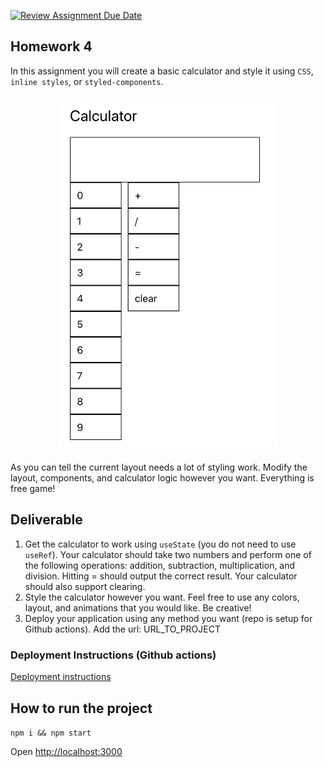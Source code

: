 [![Review Assignment Due Date](https://classroom.github.com/assets/deadline-readme-button-24ddc0f5d75046c5622901739e7c5dd533143b0c8e959d652212380cedb1ea36.svg)](https://classroom.github.com/a/PKMeZn3h)
## Homework 4

In this assignment you will create a basic calculator and style it using `CSS`, `inline styles`, or `styled-components`.

<div style="display: flex; justify-content: center; padding: 10px 0;">
<img src="images/worst_calculator.png" alt="calculator example" width="350"/>
</div>

As you can tell the current layout needs a lot of styling work. Modify the layout, components, and calculator logic however you want. Everything is free game!

## Deliverable

1. Get the calculator to work using `useState` (you do not need to use `useRef`). Your calculator should take two numbers and perform one of the following operations: addition, subtraction, multiplication, and division. Hitting = should output the correct result. Your calculator should also support clearing.
2. Style the calculator however you want. Feel free to use any colors, layout, and animations that you would like. Be creative!
3. Deploy your application using any method you want (repo is setup for Github actions). Add the url: URL_TO_PROJECT

### Deployment Instructions (Github actions)

[Deployment instructions](https://github.com/prof-tejera/react-deployment-code#github-actions)

## How to run the project

`npm i && npm start`

Open [http://localhost:3000](http://localhost:3000)
